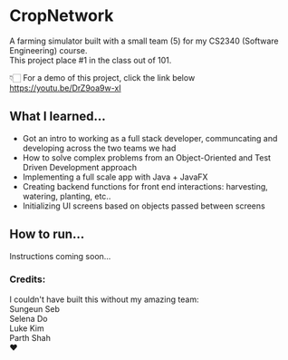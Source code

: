 # CropNetwork

A farming simulator built with a small team (5) for my CS2340 (Software Engineering) course.  
This project place #1 in the class out of 101.

👇🏻 For a demo of this project, click the link below  
https://youtu.be/DrZ9oa9w-xI

## What I learned...

* Got an intro to working as a full stack developer, communcating and developing across the two teams we had
* How to solve complex problems from an Object-Oriented and Test Driven Development approach
* Implementing a full scale app with Java + JavaFX
* Creating backend functions for front end interactions: harvesting, watering, planting, etc..
* Initializing UI screens based on objects passed between screens

## How to run...

Instructions coming soon...  

### Credits:
I couldn't have built this without my amazing team:  
Sungeun Seb  
Selena Do  
Luke Kim  
Parth Shah  
❤️
